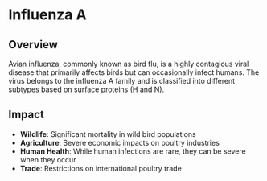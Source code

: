 # Influenza A

## Overview

Avian influenza, commonly known as bird flu, is a highly contagious viral disease that primarily affects birds but can occasionally infect humans. The virus belongs to the influenza A family and is classified into different subtypes based on surface proteins (H and N).

## Impact

- **Wildlife**: Significant mortality in wild bird populations
- **Agriculture**: Severe economic impacts on poultry industries
- **Human Health**: While human infections are rare, they can be severe when they occur
- **Trade**: Restrictions on international poultry trade

